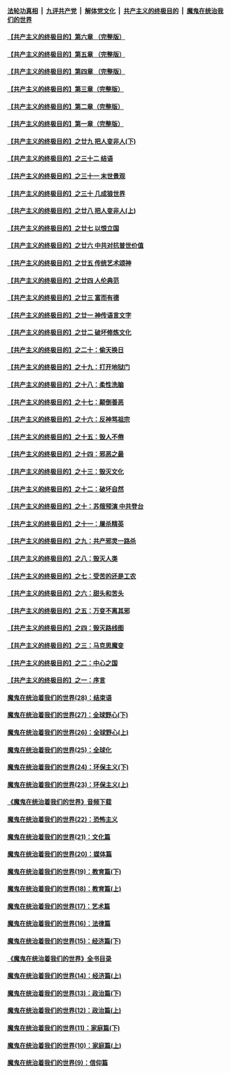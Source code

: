 ####  [法轮功真相](../../../../basic/blob/master/README.md?t=05300501) &nbsp;|&nbsp; [九评共产党](../../../../9ping.md/blob/master/README.md?t=05300501) &nbsp;|&nbsp; [解体党文化](../../../../jtdwh.md/blob/master/README.md?t=05300501)  &nbsp;|&nbsp; [共产主义的终极目的](../../../../gczydzjmd.md/blob/master/README.md?t=05300501) &nbsp;|&nbsp; [魔鬼在统治我们的世界](../../../../mgztzwmdsj.md/blob/master/README.md?t=05300501) 

#### [【共产主义的终极目的】第六章 （完整版）](../pages/nsc422/n11428913.md?t=05300501) 

#### [【共产主义的终极目的】第五章 （完整版）](../pages/nsc422/n11428912.md?t=05300501) 

#### [【共产主义的终极目的】第四章 （完整版）](../pages/nsc422/n11428907.md?t=05300501) 

#### [【共产主义的终极目的】第三章（完整版）](../pages/nsc422/n11428848.md?t=05300501) 

#### [【共产主义的终极目的】第二章（完整版）](../pages/nsc422/n11428831.md?t=05300501) 

#### [【共产主义的终极目的】第一章（完整版）](../pages/nsc422/n11417651.md?t=05300501) 

#### [【共产主义的终极目的】之廿九 把人变非人(下)](../pages/nsc422/n11344140.md?t=05300501) 

#### [【共产主义的终极目的】之三十二 结语](../pages/nsc422/n11360535.md?t=05300501) 

#### [【共产主义的终极目的】之三十一 末世景观](../pages/nsc422/n11351129.md?t=05300501) 

#### [【共产主义的终极目的】之三十 几成狼世界](../pages/nsc422/n11348280.md?t=05300501) 

#### [【共产主义的终极目的】之廿八 把人变非人(上)](../pages/nsc422/n11340492.md?t=05300501) 

#### [【共产主义的终极目的】之廿七 以恨立国](../pages/nsc422/n11336944.md?t=05300501) 

#### [【共产主义的终极目的】之廿六 中共对抗普世价值](../pages/nsc422/n11324785.md?t=05300501) 

#### [【共产主义的终极目的】之廿五 传统艺术颂神](../pages/nsc422/n11296396.md?t=05300501) 

#### [【共产主义的终极目的】之廿四 人伦典范](../pages/nsc422/n11296397.md?t=05300501) 

#### [【共产主义的终极目的】之廿三 富而有德](../pages/nsc422/n11283598.md?t=05300501) 

#### [【共产主义的终极目的】之廿一 神传语言文字](../pages/nsc422/n11263265.md?t=05300501) 

#### [【共产主义的终极目的】之廿二 破坏修炼文化](../pages/nsc422/n11245728.md?t=05300501) 

#### [【共产主义的终极目的】之二十：偷天换日](../pages/nsc422/n11238846.md?t=05300501) 

#### [【共产主义的终极目的】之十九：打开地狱门](../pages/nsc422/n11206376.md?t=05300501) 

#### [【共产主义的终极目的】之十八：柔性洗脑](../pages/nsc422/n11199994.md?t=05300501) 

#### [【共产主义的终极目的】之十七：颠倒善恶](../pages/nsc422/n11179782.md?t=05300501) 

#### [【共产主义的终极目的】之十六：反神骂祖宗](../pages/nsc422/n11166798.md?t=05300501) 

#### [【共产主义的终极目的】之十五：毁人不倦](../pages/nsc422/n11166792.md?t=05300501) 

#### [【共产主义的终极目的】之十四：邪恶之最](../pages/nsc422/n11150249.md?t=05300501) 

#### [【共产主义的终极目的】之十三：毁灭文化](../pages/nsc422/n11135227.md?t=05300501) 

#### [【共产主义的终极目的】之十二：破坏自然](../pages/nsc422/n11135214.md?t=05300501) 

#### [【共产主义的终极目的】之十：苏俄预演 中共登台](../pages/nsc422/n11118424.md?t=05300501) 

#### [【共产主义的终极目的】之十一：屠杀精英](../pages/nsc422/n11118442.md?t=05300501) 

#### [【共产主义的终极目的】之九：共产邪灵一路杀](../pages/nsc422/n11114139.md?t=05300501) 

#### [【共产主义的终极目的】之八：毁灭人类](../pages/nsc422/n11108503.md?t=05300501) 

#### [【共产主义的终极目的】之七：受苦的还是工农](../pages/nsc422/n11101809.md?t=05300501) 

#### [【共产主义的终极目的】之六：甜头和苦头](../pages/nsc422/n11096971.md?t=05300501) 

#### [【共产主义的终极目的】之五：万变不离其邪](../pages/nsc422/n11091285.md?t=05300501) 

#### [【共产主义的终极目的】之四：毁灭路线图](../pages/nsc422/n11086284.md?t=05300501) 

#### [【共产主义的终极目的】之三：马克思魔变](../pages/nsc422/n11061941.md?t=05300501) 

#### [【共产主义的终极目的】之二：中心之国](../pages/nsc422/n11047728.md?t=05300501) 

#### [【共产主义的终极目的】之一：序言](../pages/nsc422/n11086077.md?t=05300501) 

#### [魔鬼在统治着我们的世界(28)：结束语](../pages/nsc422/n10936246.md?t=05300501) 

#### [魔鬼在统治着我们的世界(27)：全球野心(下)](../pages/nsc422/n10928319.md?t=05300501) 

#### [魔鬼在统治着我们的世界(26)：全球野心(上)](../pages/nsc422/n10900318.md?t=05300501) 

#### [魔鬼在统治着我们的世界(25)：全球化](../pages/nsc422/n10788205.md?t=05300501) 

#### [魔鬼在统治着我们的世界(24)：环保主义(下)](../pages/nsc422/n10695307.md?t=05300501) 

#### [魔鬼在统治着我们的世界(23)：环保主义(上)](../pages/nsc422/n10688613.md?t=05300501) 

#### [《魔鬼在统治着我们的世界》音频下载](../pages/nsc422/n10635553.md?t=05300501) 

#### [魔鬼在统治着我们的世界(22)：恐怖主义](../pages/nsc422/n10614727.md?t=05300501) 

#### [魔鬼在统治着我们的世界(21)：文化篇](../pages/nsc422/n10597706.md?t=05300501) 

#### [魔鬼在统治着我们的世界(20)：媒体篇](../pages/nsc422/n10586579.md?t=05300501) 

#### [魔鬼在统治着我们的世界(19)：教育篇(下)](../pages/nsc422/n10564808.md?t=05300501) 

#### [魔鬼在统治着我们的世界(18)：教育篇(上)](../pages/nsc422/n10526970.md?t=05300501) 

#### [魔鬼在统治着我们的世界(17)：艺术篇](../pages/nsc422/n10499093.md?t=05300501) 

#### [魔鬼在统治着我们的世界(16)：法律篇](../pages/nsc422/n10485969.md?t=05300501) 

#### [魔鬼在统治着我们的世界(15)：经济篇(下)](../pages/nsc422/n10469975.md?t=05300501) 

#### [《魔鬼在统治着我们的世界》全书目录](../pages/nsc422/n10464261.md?t=05300501) 

#### [魔鬼在统治着我们的世界(14)：经济篇(上)](../pages/nsc422/n10457370.md?t=05300501) 

#### [魔鬼在统治着我们的世界(13)：政治篇(下)](../pages/nsc422/n10448270.md?t=05300501) 

#### [魔鬼在统治着我们的世界(12)：政治篇(上)](../pages/nsc422/n10444576.md?t=05300501) 

#### [魔鬼在统治着我们的世界(11)：家庭篇(下)](../pages/nsc422/n10440961.md?t=05300501) 

#### [魔鬼在统治着我们的世界(10)：家庭篇(上)](../pages/nsc422/n10435448.md?t=05300501) 

#### [魔鬼在统治着我们的世界(9)：信仰篇](../pages/nsc422/n10432159.md?t=05300501) 

